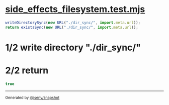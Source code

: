 # [side_effects_filesystem.test.mjs](../../side_effects_filesystem.test.mjs)

```js
writeDirectorySync(new URL("./dir_sync/", import.meta.url));
return existsSync(new URL("./dir_sync/", import.meta.url));
```

# 1/2 write directory "./dir_sync/"

# 2/2 return

```js
true
```

---

<sub>
  Generated by <a href="https://github.com/jsenv/core/tree/main/packages/independent/snapshot">@jsenv/snapshot</a>
</sub>
